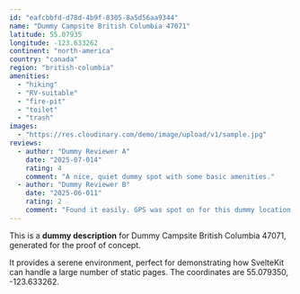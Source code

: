 ```yaml
---
id: "eafcbbfd-d78d-4b9f-8305-8a5d56aa9344"
name: "Dummy Campsite British Columbia 47071"
latitude: 55.07935
longitude: -123.633262
continent: "north-america"
country: "canada"
region: "british-columbia"
amenities:
  - "hiking"
  - "RV-suitable"
  - "fire-pit"
  - "toilet"
  - "trash"
images:
  - "https://res.cloudinary.com/demo/image/upload/v1/sample.jpg"
reviews:
  - author: "Dummy Reviewer A"
    date: "2025-07-014"
    rating: 4
    comment: "A nice, quiet dummy spot with some basic amenities."
  - author: "Dummy Reviewer B"
    date: "2025-06-011"
    rating: 2
    comment: "Found it easily. GPS was spot on for this dummy location."
---
```


This is a **dummy description** for Dummy Campsite British Columbia 47071, generated for the proof of concept.

It provides a serene environment, perfect for demonstrating how SvelteKit can handle a large number of static pages. The coordinates are 55.079350, -123.633262.
